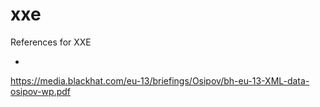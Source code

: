 # xxe
References for XXE

* 
https://media.blackhat.com/eu-13/briefings/Osipov/bh-eu-13-XML-data-osipov-wp.pdf
